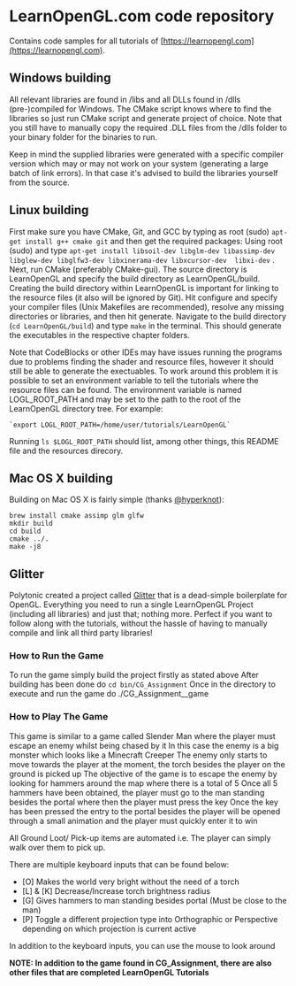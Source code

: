 # LearnOpenGL.com code repository
Contains code samples for all tutorials of [https://learnopengl.com](https://learnopengl.com). 

## Windows building
All relevant libraries are found in /libs and all DLLs found in /dlls (pre-)compiled for Windows. 
The CMake script knows where to find the libraries so just run CMake script and generate project of choice.
Note that you still have to manually copy the required .DLL files from the /dlls folder to your binary folder for the binaries to run.

Keep in mind the supplied libraries were generated with a specific compiler version which may or may not work on your system (generating a large batch of link errors). In that case it's advised to build the libraries yourself from the source.

## Linux building
First make sure you have CMake, Git, and GCC by typing as root (sudo) `apt-get install g++ cmake git` and then get the required packages:
Using root (sudo) and type `apt-get install libsoil-dev libglm-dev libassimp-dev libglew-dev libglfw3-dev libxinerama-dev libxcursor-dev  libxi-dev` .
Next, run CMake (preferably CMake-gui). The source directory is LearnOpenGL and specify the build directory as LearnOpenGL/build. Creating the build directory within LearnOpenGL is important for linking to the resource files (it also will be ignored by Git). Hit configure and specify your compiler files (Unix Makefiles are recommended), resolve any missing directories or libraries, and then hit generate. Navigate to the build directory (`cd LearnOpenGL/build`) and type `make` in the terminal. This should generate the executables in the respective chapter folders.

Note that CodeBlocks or other IDEs may have issues running the programs due to problems finding the shader and resource files, however it should still be able to generate the exectuables. To work around this problem it is possible to set an environment variable to tell the tutorials where the resource files can be found. The environment variable is named LOGL_ROOT_PATH and may be set to the path to the root of the LearnOpenGL directory tree. For example:

    `export LOGL_ROOT_PATH=/home/user/tutorials/LearnOpenGL`

Running `ls $LOGL_ROOT_PATH` should list, among other things, this README file and the resources direcory.

## Mac OS X building
Building on Mac OS X is fairly simple (thanks [@hyperknot](https://github.com/hyperknot)):
```
brew install cmake assimp glm glfw
mkdir build
cd build
cmake ../.
make -j8
```

## Glitter
Polytonic created a project called [Glitter](https://github.com/Polytonic/Glitter) that is a dead-simple boilerplate for OpenGL. 
Everything you need to run a single LearnOpenGL Project (including all libraries) and just that; nothing more. 
Perfect if you want to follow along with the tutorials, without the hassle of having to manually compile and link all third party libraries!


### How to Run the Game
To run the game simply build the project firstly as stated above
After building has been done do ``cd bin/CG_Assignment`` 
Once in the directory to execute and run the game do ./CG_Assignment__game

### How to Play The Game
This game is similar to a game called Slender Man where the player must escape an enemy whilst being chased by it
In this case the enemy is a big monster which looks like a Minecraft Creeper
The enemy only starts to move towards the player at the moment, the torch besides the player on the ground is picked up
The objective of the game is to escape the enemy by looking for hammers around the map where there is a total of 5
Once all 5 hammers have been obtained, the player must go to the man standing besides the portal where then the player must press the <G> key
Once the <G> key has been pressed the entry to the portal besides the player will be opened through a small animation and the player must quickly enter it to win

All Ground Loot/ Pick-up items are automated i.e. The player can simply walk over them to pick up.

There are multiple keyboard inputs that can be found below:
- [O] Makes the world very bright without the need of a torch
- [L] & [K] Decrease/Increase torch brightness radius
- [G] Gives hammers to man standing besides portal (Must be close to the man)
- [P] Toggle a different projection type into Orthographic or Perspective depending on which projection is current active

In addition to the keyboard inputs, you can use the mouse to look around

**NOTE: In addition to the game found in CG_Assignment, there are also other files that are completed LearnOpenGL Tutorials**
